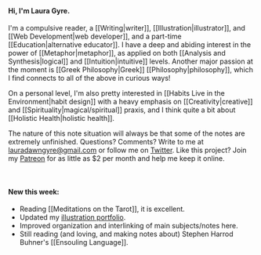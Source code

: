 <br>

#### Hi, I'm Laura Gyre. 

I'm a compulsive reader, a [[Writing|writer]], [[Illustration|illustrator]], and [[Web Development|web developer]], and a part-time [[Education|alternative educator]]. I have a deep and abiding interest in the power of [[Metaphor|metaphor]], as applied on both [[Analysis and Synthesis|logical]] and [[Intuition|intuitive]] levels. Another major passion at the moment is [[Greek Philosophy|Greek]] [[Philosophy|philosophy]], which I find connects to all of the above in curious ways! 

On a personal level, I'm also pretty interested in [[Habits Live in the Environment|habit design]] with a heavy emphasis on [[Creativity|creative]] and [[Spirituality|magical/spiritual]] praxis, and I think quite a bit about [[Holistic Health|holistic health]].

The nature of this note situation will always be that some of the notes are extremely unfinished. Questions? Comments? Write to me at lauradawngyre@gmail.com or follow me on [Twitter](http://twitter.com/lauragyre). Like this project? Join my [Patreon](https://www.patreon.com/lauragyre) for as little as $2 per month and help me keep it online.

<br>

#### New this week:

- Reading [[Meditations on the Tarot]], it is excellent.
- Updated my [illustration portfolio](http://lauragyre.com).
- Improved organization and interlinking of main subjects/notes here.
- Still reading (and loving, and making notes about) Stephen Harrod Buhner's [[Ensouling Language]].






